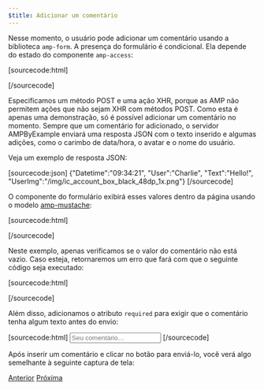 ```yaml
---
$title: Adicionar um comentário
---
```


<amp-img src="/static/img/comment.png" alt="Adicionar comentário" height="325" width="300"></amp-img>

Nesse momento, o usuário pode adicionar um comentário usando a biblioteca `amp-form`. A presença do formulário é condicional. Ela depende do estado do componente `amp-access`:

[sourcecode:html]
<form amp-access="loggedIn" amp-access-hide method="post" action-xhr="<%host%>/samples_templates/comment_section/submit-comment-xhr" target="_top">
[/sourcecode]

Especificamos um método POST e uma ação XHR, porque as AMP não permitem ações que não sejam XHR com métodos POST.
Como esta é apenas uma demonstração, só é possível adicionar um comentário no momento. Sempre que um comentário for adicionado, o servidor AMPByExample enviará uma resposta JSON com o texto inserido e algumas adições, como o carimbo de data/hora, o avatar e o nome do usuário.

Veja um exemplo de resposta JSON:

[sourcecode:json]
{"Datetime":"09:34:21",
"User":"Charlie",
"Text":"Hello!",
"UserImg":"/img/ic_account_box_black_48dp_1x.png"}
[/sourcecode]

O componente do formulário exibirá esses valores dentro da página usando o modelo [amp-mustache](/pt_br/docs/reference/components/amp-mustache):

[sourcecode:html]
<div submit-success>
  <template type="amp-mustache">
    <div class="comment-user">
      <amp-img width="44" class="user-avatar" height="44" alt="user" src="{{UserImg}}"></amp-img>
      <div class="card comment">
        <p><span class="user">{% raw %}{{User}}{% endraw %}</span><span class="date">{% raw %}{{Datetime}}{% endraw %}</span></p>
        <p>{% raw %}{{Text}}{% endraw %}</p>
      </div>
    </div>
  </template>
</div>
[/sourcecode]

Neste exemplo, apenas verificamos se o valor do comentário não está vazio. Caso esteja, retornaremos um erro que fará com que o seguinte código seja executado:

[sourcecode:html]
<div submit-error>
  <template type="amp-mustache">
    Error! Looks like something went wrong with your comment, please try to submit it again.
  </template>
</div>
[/sourcecode]

Além disso, adicionamos o atributo `required` para exigir que o comentário tenha algum texto antes do envio:

<amp-img src="/static/img/enforce-comment.png" alt="Enforce comment" height="325" width="300"></amp-img>

[sourcecode:html]
<input type="text" class="data-input" name="text" placeholder="Seu comentário…" required>
[/sourcecode]

Após inserir um comentário e clicar no botão para enviá-lo, você verá algo semelhante à seguinte captura de tela:

<amp-img src="/static/img/logout-button.png" alt="Comment added" height="352" width="300"></amp-img>

<div class="prev-next-buttons">
  <a class="button prev-button" href="{{g.doc('/content/amp-dev/documentation/guides-and-tutorials/develop/login.md locale=doc.locale).url.path}}"><span class="arrow-prev">Anterior</span></a>
  <a class="button next-button" href="{{g.doc('/content/amp-dev/documentation/guides-and-tutorials/develop/logout.md', locale=doc.locale).url.path}}"><span class="arrow-next">Próxima</span></a>
</div>

